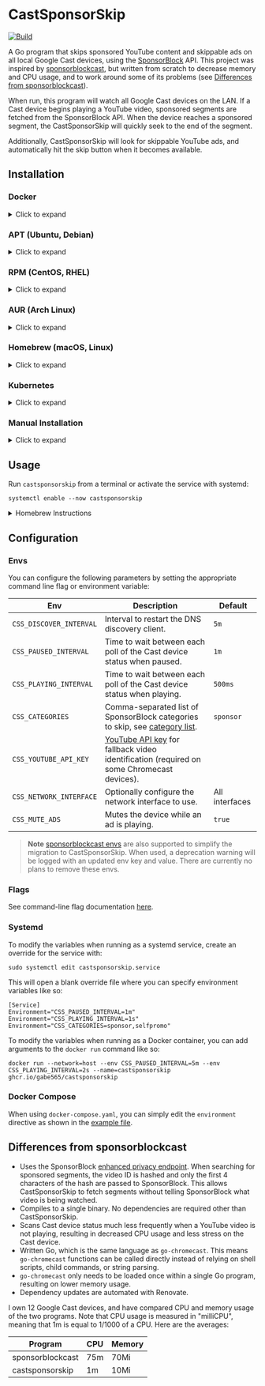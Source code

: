 # CastSponsorSkip

[![Build](https://github.com/gabe565/CastSponsorSkip/actions/workflows/build.yml/badge.svg)](https://github.com/gabe565/CastSponsorSkip/actions/workflows/build.yml)

A Go program that skips sponsored YouTube content and skippable ads on all local Google Cast devices, using the [SponsorBlock](https://github.com/ajayyy/SponsorBlock) API. This project was inspired by [sponsorblockcast](https://github.com/nichobi/sponsorblockcast), but written from scratch to decrease memory and CPU usage, and to work around some of its problems (see [Differences from sponsorblockcast](#differences-from-sponsorblockcast)).

When run, this program will watch all Google Cast devices on the LAN. If a Cast device begins playing a YouTube video, sponsored segments are fetched from the SponsorBlock API. When the device reaches a sponsored segment, the CastSponsorSkip will quickly seek to the end of the segment.

Additionally, CastSponsorSkip will look for skippable YouTube ads, and automatically hit the skip button when it becomes available.

## Installation

### Docker

<details>
  <summary>Click to expand</summary>

  You can [install Docker](https://docs.docker.com/engine/install/) directly or use [Docker Compose](https://docs.docker.com/compose/install/) (Or use Podman, Portainer, etc). Please note you *MUST* use the `host` network as shown below for cli or in the example `docker-compose` file.

  #### Docker
  Run the below commands as root or a member of the `docker` group:
  ```shell
  docker run --network=host --name=castsponsorskip ghcr.io/gabe565/castsponsorskip
  ```

  #### Docker Compose
  First you will need a `docker-compose.yaml` file, such as the [one included in this repo](docker-compose.yaml). Run the below commands as root or a member of the `docker` group:
  ```shell
  docker compose up -d
  ```
</details>


### APT (Ubuntu, Debian)

<details>
  <summary>Click to expand</summary>

1. If you don't have it already, install the `ca-certificates` package
   ```shell
   sudo apt install ca-certificates
   ```

2. Add gabe565 apt repository
   ```
   echo 'deb [trusted=yes] https://apt.gabe565.com /' | sudo tee /etc/apt/sources.list.d/gabe565.list
   ```

3. Update apt repositories
   ```shell
   sudo apt update
   ```

4. Install CastSponsorSkip
   ```shell
   sudo apt install castsponsorskip
   ```
</details>

### RPM (CentOS, RHEL)

<details>
  <summary>Click to expand</summary>

1. If you don't have it already, install the `ca-certificates` package
   ```shell
   sudo dnf install ca-certificates
   ```

2. Add gabe565 rpm repository to `/etc/yum.repos.d/gabe565.repo`
   ```ini
   [gabe565]
   name=gabe565
   baseurl=https://rpm.gabe565.com
   enabled=1
   gpgcheck=0
   ```

3. Install CastSponsorSkip
   ```shell
   sudo dnf install castsponsorskip
   ```
</details>

### AUR (Arch Linux)

<details>
  <summary>Click to expand</summary>

Install [castsponsorskip-bin](https://aur.archlinux.org/packages/castsponsorskip-bin) with your [AUR helper](https://wiki.archlinux.org/index.php/AUR_helpers) of choice.
</details>

### Homebrew (macOS, Linux)

<details>
  <summary>Click to expand</summary>

Install CastSponsorSkip from [gabe565/homebrew-tap](https://github.com/gabe565/homebrew-tap):
```shell
brew install gabe565/tap/castsponsorskip
```
</details>

### Kubernetes

<details>
  <summary>Click to expand</summary>

CastSponsorSkip doesn't require a Service or Ingress, so it's simple to host in Kubernetes with a single Deployment. The only gotcha is that `hostNetwork` must be enabled for device discovery to work.

A Helm chart is available to make Kubernetes deployment even simpler.
For more information, see
[charts.gabe565.com](https://charts.gabe565.com/charts/castsponsorskip/) or
[Artifact Hub](https://artifacthub.io/packages/helm/gabe565/castsponsorskip).
</details>

### Manual Installation

<details>
  <summary>Click to expand</summary>

Download and run the [latest release binary](https://github.com/gabe565/CastSponsorSkip/releases/latest) for your system and architecture.
</details>

## Usage
Run `castsponsorskip` from a terminal or activate the service with systemd:
```shell
systemctl enable --now castsponsorskip
````

<details>
  <summary>Homebrew Instructions</summary>

  Use [brew services](https://github.com/Homebrew/homebrew-services) to start CastSponsorSkip:
  ```shell
  brew services start castsponsorskip
  ```
</details>

## Configuration
### Envs
You can configure the following parameters by setting the appropriate command line flag or environment variable:

| Env                     | Description                                                                                                                                                  | Default        |
|-------------------------|--------------------------------------------------------------------------------------------------------------------------------------------------------------|----------------|
| `CSS_DISCOVER_INTERVAL` | Interval to restart the DNS discovery client.                                                                                                                | `5m`           |
| `CSS_PAUSED_INTERVAL`   | Time to wait between each poll of the Cast device status when paused.                                                                                        | `1m`           |
| `CSS_PLAYING_INTERVAL`  | Time to wait between each poll of the Cast device status when playing.                                                                                       | `500ms`        |
| `CSS_CATEGORIES`        | Comma-separated list of SponsorBlock categories to skip, see [category list](https://wiki.sponsor.ajay.app/w/Types#Category).                                | `sponsor`      |
| `CSS_YOUTUBE_API_KEY`   | [YouTube API key](https://developers.google.com/youtube/registering_an_application) for fallback video identification (required on some Chromecast devices). | ` `            |
| `CSS_NETWORK_INTERFACE` | Optionally configure the network interface to use.                                                                                                           | All interfaces |
| `CSS_MUTE_ADS`          | Mutes the device while an ad is playing.                                                                                                                     | `true`         |

> **Note**
> [sponsorblockcast envs](https://github.com/nichobi/sponsorblockcast#configuration) are also supported to simplify the migration to CastSponsorSkip. When used, a deprecation warning will be logged with an updated env key and value. There are currently no plans to remove these envs.

### Flags
See command-line flag documentation [here](./docs/castsponsorskip.md).

### Systemd
To modify the variables when running as a systemd service, create an override for the service with:

```shell
sudo systemctl edit castsponsorskip.service
```

This will open a blank override file where you can specify environment variables like so:
```
[Service]
Environment="CSS_PAUSED_INTERVAL=1m"
Environment="CSS_PLAYING_INTERVAL=1s"
Environment="CSS_CATEGORIES=sponsor,selfpromo"
```

To modify the variables when running as a Docker container, you can add arguments to the `docker run` command like so:

```shell
docker run --network=host --env CSS_PAUSED_INTERVAL=5m --env CSS_PLAYING_INTERVAL=2s --name=castsponsorskip ghcr.io/gabe565/castsponsorskip
```

### Docker Compose
When using `docker-compose.yaml`, you can simply edit the `environment` directive as shown in the [example file](./docker-compose.yaml).

## Differences from sponsorblockcast
- Uses the SponsorBlock [enhanced privacy endpoint](https://wiki.sponsor.ajay.app/w/API_Docs#GET_/api/skipSegments/:sha256HashPrefix). When searching for sponsored segments, the video ID is hashed and only the first 4 characters of the hash are passed to SponsorBlock. This allows CastSponsorSkip to fetch segments without telling SponsorBlock what video is being watched.
- Compiles to a single binary. No dependencies are required other than CastSponsorSkip.
- Scans Cast device status much less frequently when a YouTube video is not playing, resulting in decreased CPU usage and less stress on the Cast device.
- Written Go, which is the same language as `go-chromecast`. This means `go-chromecast` functions can be called directly instead of relying on shell scripts, child commands, or string parsing.
- `go-chromecast` only needs to be loaded once within a single Go program, resulting on lower memory usage.
- Dependency updates are automated with Renovate.

I own 12 Google Cast devices, and have compared CPU and memory usage of the two programs. Note that CPU usage is measured in "milliCPU", meaning that 1m is equal to 1/1000 of a CPU. Here are the averages:

| Program             | CPU | Memory |
|---------------------|-----|--------|
| sponsorblockcast    | 75m | 70Mi   |
| castsponsorskip | 1m  | 10Mi   |
